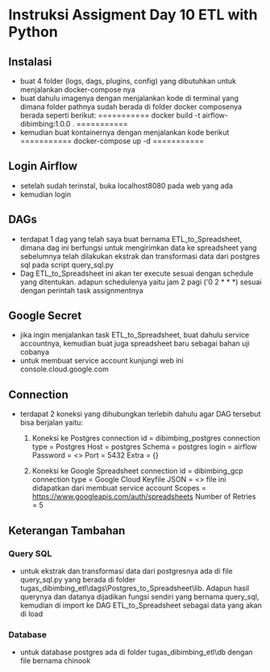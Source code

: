 # Instruksi Assigment Day 10 ETL with Python #

## Instalasi ##
- buat 4 folder (logs, dags, plugins, config) yang dibutuhkan untuk menjalankan docker-compose nya
- buat dahulu imagenya dengan menjalankan kode di terminal yang dimana folder pathnya sudah berada di folder docker composenya berada seperti berikut:
===========
docker build -t airflow-dibimbing:1.0.0 . 
===========
- kemudian buat kontainernya dengan menjalankan kode berikut
===========
docker-compose up -d
===========

## Login Airflow ##
- setelah sudah terinstal, buka localhost8080 pada web yang ada
- kemudian login 

## DAGs ##
- terdapat 1 dag yang telah saya buat bernama ETL_to_Spreadsheet, dimana dag ini berfungsi untuk mengirimkan data ke spreadsheet yang sebelumnya telah dilakukan ekstrak dan transformasi data dari postgres sql pada script query_sql.py
- Dag ETL_to_Spreadsheet ini akan ter execute sesuai dengan schedule yang ditentukan. adapun schedulenya yaitu jam 2 pagi ('0 2 * * *) sesuai dengan perintah task assignmentnya

## Google Secret ##
- jika ingin menjalankan task ETL_to_Spreadsheet, buat dahulu service accountnya, kemudian buat juga spreadsheet baru sebagai bahan uji cobanya
- untuk membuat service account kunjungi web ini console.cloud.google.com

## Connection ##
- terdapat 2 koneksi yang dihubungkan terlebih dahulu agar DAG tersebut bisa berjalan yaitu:
    1. Koneksi ke Postgres
        connection id = dibimbing_postgres
        connection type = Postgres
        Host = postgres
        Schema = postgres
        login = airflow
        Password = <<Password>>
        Port = 5432
        Extra = {}

    2. Koneksi ke Google Spreadsheet
        connection id = dibimbing_gcp
        connection type = Google Cloud
        Keyfile JSON = <<google secret.json>> file ini didapatkan dari membuat service account
        Scopes = https://www.googleapis.com/auth/spreadsheets
        Number of Retries = 5


## Keterangan Tambahan ##
### Query SQL ###
- untuk ekstrak dan transformasi data dari postgresnya ada di file query_sql.py yang berada di folder tugas_dibimbing_etl\dags\Postgres_to_Spreadsheet\lib. Adapun hasil querynya dan datanya dijadikan fungsi sendiri yang bernama query_sql, kemudian di import ke DAG ETL_to_Spreadsheet sebagai data yang akan di load

### Database ###
- untuk database postgres ada di folder tugas_dibimbing_etl\db dengan file bernama chinook
